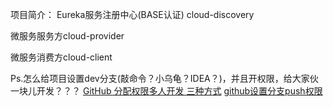项目简介：
Eureka服务注册中心(BASE认证) cloud-discovery

微服务服务方cloud-provider

微服务消费方cloud-client 

Ps.怎么给项目设置dev分支(敲命令？小乌龟？IDEA？)，并且开权限，给大家伙一块儿开发？？？
[GitHub 分配权限多人开发 三种方式](http://www.360doc.com/content/17/0422/14/2020507_647624127.shtml)
[github设置分支push权限](https://www.cnblogs.com/lvlin241/p/8872472.html)
